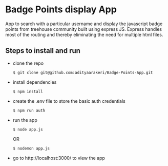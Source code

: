 # Badge Points display App

App to search with a particular username and display the javascript badge points from treehouse community built using express JS. Express handles most of the routing and thereby eliminating the need for multiple html files.

## Steps to install and run
- clone the repo

    ```$ git clone git@github.com:adityaarakeri/Badge-Points-App.git```

- install dependencies

    ```$ npm install ```

- create the .env file to store the basic auth credentials

    ```$ npm run auth```

- run the app

    ```$ node app.js```

    OR

    ```$ nodemon app.js```

- go to http://localhost:3000/ to view the app